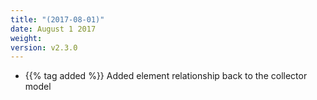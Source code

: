 ```yaml
---
title: "(2017-08-01)"
date: August 1 2017
weight:
version: v2.3.0
---
```

- {{% tag added %}} Added element relationship back to the collector model
